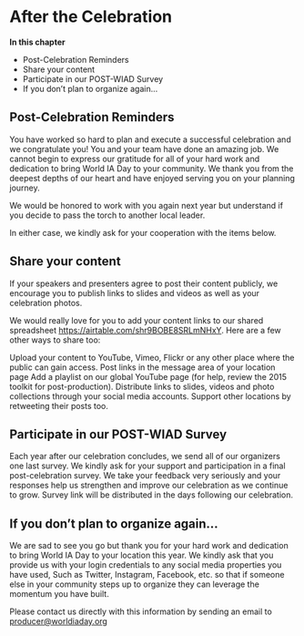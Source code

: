 # After the Celebration

**In this chapter**
* Post-Celebration Reminders
* Share your content
* Participate in our POST-WIAD Survey
* If you don’t plan to organize again...


## Post-Celebration Reminders
You have worked so hard to plan and execute a successful celebration and we congratulate you! You and your team have done an amazing job. We cannot begin to express our gratitude for all of your hard work and dedication to bring World IA Day to your community. We thank you from the deepest depths of our heart and have enjoyed serving you on your planning journey.

We would be honored to work with you again next year but understand if you decide to pass the torch to another local leader.

In either case, we kindly ask for your cooperation with the items below.

## Share your content
If your speakers and presenters agree to post their content publicly, we encourage you to publish links to slides and videos as well as your celebration photos.

We would really love for you to add your content links to our shared spreadsheet https://airtable.com/shr9BOBE8SRLmNHxY. Here are a few other ways to share too:

Upload your content to YouTube, Vimeo, Flickr or any other place where the public can gain access.
Post links in the message area of your location page
Add a playlist on our global YouTube page (for help, review the 2015 toolkit for post-production).
Distribute links to slides, videos and photo collections through your social media accounts. Support other locations by retweeting their posts too.

## Participate in our POST-WIAD Survey
Each year after our celebration concludes, we send all of our organizers one last survey. We kindly ask for your support and participation in a final post-celebration survey. We take your feedback very seriously and your responses help us strengthen and improve our celebration as we continue to grow. Survey link will be distributed in the days following our celebration.

## If you don’t plan to organize again...
We are sad to see you go but thank you for your hard work and dedication to bring World IA Day to your location this year. We kindly ask that you provide us with your login credentials to any social media properties you have used, Such as Twitter, Instagram, Facebook, etc. so that if someone else in your community steps up to organize they can leverage the momentum you have built.

Please contact us directly with this information by sending an email to producer@worldiaday.org
